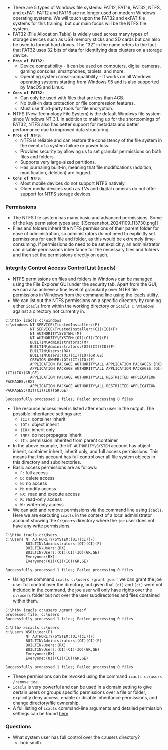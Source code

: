 - There are 5 types of Windows file systems: FAT12, FAT16, FAT32, NTFS, and exFAT. FAT12 and FAT16 are no longer used on modern Windows operating systems. We will touch upon the FAT32 and exFAT file systems for this training, but our main focus will be the NTFS file system.
- FAT32 (File Allocation Table) is widely used across many types of storage devices such as USB memory sticks and SD cards but can also be used to format hard drives. The "32" in the name refers to the fact that FAT32 uses 32 bits of data for identifying data clusters on a storage device.
- **`Pros of FAT32:`**
	- Device compatibility - it can be used on computers, digital cameras, gaming consoles, smartphones, tablets, and more.
	- Operating system cross-compatibility - It works on all Windows operating systems starting from Windows 95 and is also supported by MacOS and Linux.
- **`Cons of FAT32:`**
	- Can only be used with files that are less than 4GB.
	- No built-in data protection or file compression features.
	- Must use third-party tools for file encryption.
- NTFS (New Technology File System) is the default Windows file system since Windows NT 3.1. In addition to making up for the shortcomings of FAT32, NTFS also has better support for metadata and better performance due to improved data structuring.
- **`Pros of NTFS:`**
	- NTFS is reliable and can restore the consistency of the file system in the event of a system failure or power loss.
	- Provides security by allowing us to set granular permissions on both files and folders.
	- Supports very large-sized partitions.
	- Has journaling built-in, meaning that file modifications (addition, modification, deletion) are logged.
- **`Cons of NTFS:`**
	- Most mobile devices do not support NTFS natively.
	- Older media devices such as TVs and digital cameras do not offer support for NTFS storage devices.

### Permissions
- The NTFS file system has many basic and advanced permissions. Some of the key permission types are:
![[Screenshot_20241109_113730.png]]
- Files and folders inherit the NTFS permissions of their parent folder for ease of administration, so administrators do not need to explicitly set permissions for each file and folder, as this would be extremely time-consuming. If permissions do need to be set explicitly, an administrator can disable permissions inheritance for the necessary files and folders and then set the permissions directly on each.


### Integrity Control Access Control List (icacls)
- NTFS permissions on files and folders in Windows can be managed using the File Explorer GUI under the security tab. Apart from the GUI, we can also achieve a fine level of granularity over NTFS file permissions in Windows from the command line using the icacls utility.
- We can list out the NTFS permissions on a specific directory by running either `icacls` from within the working directory or `icacls C:\Windows` against a directory not currently in.
```cmd-session
C:\htb> icacls c:\windows
c:\windows NT SERVICE\TrustedInstaller:(F)
           NT SERVICE\TrustedInstaller:(CI)(IO)(F)
           NT AUTHORITY\SYSTEM:(M)
           NT AUTHORITY\SYSTEM:(OI)(CI)(IO)(F)
           BUILTIN\Administrators:(M)
           BUILTIN\Administrators:(OI)(CI)(IO)(F)
           BUILTIN\Users:(RX)
           BUILTIN\Users:(OI)(CI)(IO)(GR,GE)
           CREATOR OWNER:(OI)(CI)(IO)(F)
           APPLICATION PACKAGE AUTHORITY\ALL APPLICATION PACKAGES:(RX)
           APPLICATION PACKAGE AUTHORITY\ALL APPLICATION PACKAGES:(OI)(CI)(IO)(GR,GE)
           APPLICATION PACKAGE AUTHORITY\ALL RESTRICTED APPLICATION PACKAGES:(RX)
           APPLICATION PACKAGE AUTHORITY\ALL RESTRICTED APPLICATION PACKAGES:(OI)(CI)(IO)(GR,GE)

Successfully processed 1 files; Failed processing 0 files
```
- The resource access level is listed after each user in the output. The possible inheritance settings are:
	- `(CI)`: container inherit
	- `(OI)`: object inherit
	- `(IO)`: inherit only
	- `(NP)`: do not propagate inherit
	- `(I)`: permission inherited from parent container
- In the above example, the `NT AUTHORITY\SYSTEM` account has object inherit, container inherit, inherit only, and full access permissions. This means that this account has full control over all file system objects in this directory and subdirectories.
- Basic access permissions are as follows:
	- `F` : full access
	- `D` :  delete access
	- `N` :  no access
	- `M` :  modify access
	- `RX` :  read and execute access
	- `R` :  read-only access
	- `W` :  write-only access
- We can add and remove permissions via the command line using `icacls`. Here we are executing `icacls` in the context of a local administrator account showing the `C:\users` directory where the `joe` user does not have any write permissions.
```cmd-session
C:\htb> icacls c:\Users
c:\Users NT AUTHORITY\SYSTEM:(OI)(CI)(F)
         BUILTIN\Administrators:(OI)(CI)(F)
         BUILTIN\Users:(RX)
         BUILTIN\Users:(OI)(CI)(IO)(GR,GE)
         Everyone:(RX)
         Everyone:(OI)(CI)(IO)(GR,GE)

Successfully processed 1 files; Failed processing 0 files
```
- Using the command `icacls c:\users /grant joe:f` we can grant the joe user full control over the directory, but given that `(oi)` and `(ci)` were not included in the command, the joe user will only have rights over the `c:\users` folder but not over the user subdirectories and files contained within them.
```cmd-session
C:\htb> icacls c:\users /grant joe:f
processed file: c:\users
Successfully processed 1 files; Failed processing 0 files
```
```cmd-session
C:\htb> >icacls c:\users
c:\users WS01\joe:(F)
         NT AUTHORITY\SYSTEM:(OI)(CI)(F)
         BUILTIN\Administrators:(OI)(CI)(F)
         BUILTIN\Users:(RX)
         BUILTIN\Users:(OI)(CI)(IO)(GR,GE)
         Everyone:(RX)
         Everyone:(OI)(CI)(IO)(GR,GE)

Successfully processed 1 files; Failed processing 0 files
```
- These permissions can be revoked using the command `icacls c:\users /remove joe`.
- `icacls` is very powerful and can be used in a domain setting to give certain users or groups specific permissions over a file or folder, explicitly deny access, enable or disable inheritance permissions, and change directory/file ownership.
- A full listing of `icacls` command-line arguments and detailed permission settings can be found [here](https://ss64.com/nt/icacls.html).

### Questions
- What system user has full control over the c:\users directory?
	- bob.smith